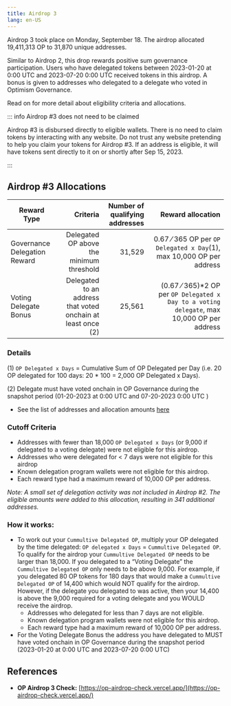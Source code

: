 ```yaml
---
title: Airdrop 3
lang: en-US
---
```


Airdrop 3 took place on Monday, September 18. The airdrop allocated 19,411,313 OP to 31,870 unique addresses. 

Similar to Airdrop 2, this drop rewards positive sum governance participation. Users who have delegated tokens between 2023-01-20 at 0:00 UTC and 2023-07-20 0:00 UTC received tokens in this airdrop. A bonus is given to addresses who delegated to a delegate who voted in Optimism Governance. 

Read on for more detail about eligibility criteria and allocations.

::: info Airdrop #3 does not need to be claimed

Airdrop #3 is disbursed directly to eligible wallets. There is no need to claim tokens by interacting with any website. Do not trust any website pretending to help you claim your tokens for Airdrop #3. If an address is eligible, it will have tokens sent directly to it on or shortly after Sep 15, 2023.

:::

## Airdrop #3 Allocations

| Reward Type | Criteria | Number of qualifying addresses | Reward allocation
| - | -: | -: | -:
| Governance Delegation Reward | Delegated OP above the minimum threshold | 31,529 | 0.67 ⁄ 365 OP per `OP Delegated x Day`(1), max 10,000 OP per address
| Voting Delegate Bonus | Delegated to an address that voted onchain at least once (2) | 25,561 | (0.67 ⁄ 365)*2 OP per `OP Delegated x Day to a voting delegate`, max 10,000 OP per address

### Details

(1) `OP Delegated x Days` = Cumulative Sum of OP Delegated per Day (i.e. 20 OP delegated for 100 days: 20 * 100 = 2,000 OP Delegated x Days).

(2) Delegate must have voted onchain in OP Governance during the snapshot period (01-20-2023 at 0:00 UTC and 07-20-2023 0:00 UTC )

- See the list of addresses and allocation amounts [here](https://github.com/ethereum-optimism/op-analytics/blob/main/reference_data/address_lists/op_airdrop_3_simple_list.csv)

### Cutoff Criteria

- Addresses with fewer than 18,000 `OP Delegated x Days` (or 9,000 if delegated to a voting delegate) were not eligible for this airdrop.
- Addresses who were delegated for < 7 days were not eligible for this airdrop
- Known delegation program wallets were not eligible for this airdrop.
- Each reward type had a maximum reward of 10,000 OP per address.

*Note: A small set of delegation activity was not included in Airdrop #2. The eligible amounts were added to this allocation, resulting in 341 additional addresses.*

### How it works:

- To work out your `Cummultive Delegated OP`, multiply your OP delegated by the time delegated: `OP delegated x Days` = `Cummultive Delegated OP`. To qualify for the airdrop your `Cummultive Delegated OP` needs to be larger than 18,000. If you delegated to a “Voting Delegate” the `Cummultive Delegated OP` only needs to be above 9,000. For example, if you delegated 80 OP tokens for 180 days that would make a `Cummultive Delegated OP` of 14,400 which would NOT qualify for the airdrop. However, if the delegate you delegated to was active, then your 14,400 is above the 9,000 required for a voting delegate and you WOULD receive the airdrop.
    - Addresses who delegated for less than 7 days are not eligible.
    - Known delegation program wallets were not eligible for this airdrop.
    - Each reward type had a maximum reward of 10,000 OP per address.
- For the Voting Delegate Bonus the address you have delegated to MUST have voted onchain in OP Governance during the snapshot period (2023-01-20 at 0:00 UTC and 2023-07-20 0:00 UTC)

## References
- **OP Airdrop 3 Check:** [https://op-airdrop-check.vercel.app/](https://op-airdrop-check.vercel.app/)


